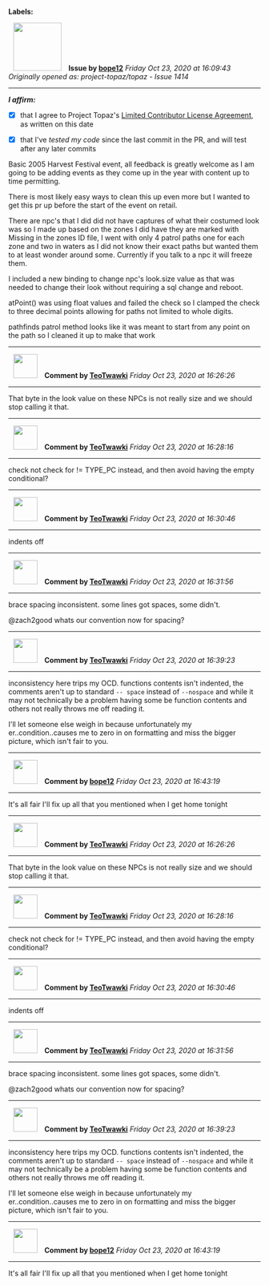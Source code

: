 **Labels:**



<a href="https://github.com/bope12"><img src="https://avatars0.githubusercontent.com/u/2702250?v=4" width="96" height="96" hspace="10"></img></a> **Issue by [bope12](https://github.com/bope12)**
_Friday Oct 23, 2020 at 16:09:43_
_Originally opened as: project-topaz/topaz - Issue 1414_

----

<!-- place 'x' mark between square [] brackets to affirm: -->
**_I affirm:_**
- [x] that I agree to Project Topaz's [Limited Contributor License Agreement](http://project-topaz.com/blob/release/CONTRIBUTOR_AGREEMENT.md), as written on this date
- [x] that I've _tested my code_ since the last commit in the PR, and will test after any later commits

Basic 2005 Harvest Festival event, all feedback is greatly welcome as I am going to be adding events as they come up in the year with content up to time permitting.
There is most likely easy ways to clean this up even more but I wanted to get this pr up before the start of the event on retail.
There are npc's that I did did not have captures of what their costumed look was so I made up based on the zones I did have they are marked with Missing in the zones ID file, I went with only 4 patrol paths one for each zone and two in waters as I did not know their exact paths but wanted them to at least wonder around some. Currently if you talk to a npc it will freeze them.
I included a new binding to change npc's look.size value as that was needed to change their look without requiring a sql change and reboot.
atPoint() was using float values and failed the check so I clamped the check to three decimal points allowing for paths not limited to whole digits.
pathfinds patrol method looks like it was meant to start from any point on the path so I cleaned it up to make that work


----
<a href="https://github.com/TeoTwawki"><img src="https://avatars0.githubusercontent.com/u/6871475?v=4" width="48" height="48" hspace="10"></img></a> **Comment by [TeoTwawki](https://github.com/TeoTwawki)**
_Friday Oct 23, 2020 at 16:26:26_

----

That byte in the look value on these NPCs is not really size and we should stop calling it that.


----
<a href="https://github.com/TeoTwawki"><img src="https://avatars0.githubusercontent.com/u/6871475?v=4" width="48" height="48" hspace="10"></img></a> **Comment by [TeoTwawki](https://github.com/TeoTwawki)**
_Friday Oct 23, 2020 at 16:28:16_

----

check not check for != TYPE_PC instead, and then avoid having the empty conditional?


----
<a href="https://github.com/TeoTwawki"><img src="https://avatars0.githubusercontent.com/u/6871475?v=4" width="48" height="48" hspace="10"></img></a> **Comment by [TeoTwawki](https://github.com/TeoTwawki)**
_Friday Oct 23, 2020 at 16:30:46_

----

indents off


----
<a href="https://github.com/TeoTwawki"><img src="https://avatars0.githubusercontent.com/u/6871475?v=4" width="48" height="48" hspace="10"></img></a> **Comment by [TeoTwawki](https://github.com/TeoTwawki)**
_Friday Oct 23, 2020 at 16:31:56_

----

brace spacing inconsistent. some lines got spaces, some didn't.
@zach2good whats our convention now for spacing?


----
<a href="https://github.com/TeoTwawki"><img src="https://avatars0.githubusercontent.com/u/6871475?v=4" width="48" height="48" hspace="10"></img></a> **Comment by [TeoTwawki](https://github.com/TeoTwawki)**
_Friday Oct 23, 2020 at 16:39:23_

----

inconsistency here trips my OCD. functions contents isn't indented, the comments aren't up to standard `-- space` instead of `--nospace` and while it may not technically be a problem having some be function contents and others not really throws me off reading it.

I'll let someone else weigh in because unfortunately my er..condition..causes me to zero in on formatting and miss the bigger picture, which isn't fair to you.


----
<a href="https://github.com/bope12"><img src="https://avatars0.githubusercontent.com/u/2702250?v=4" width="48" height="48" hspace="10"></img></a> **Comment by [bope12](https://github.com/bope12)**
_Friday Oct 23, 2020 at 16:43:19_

----

It's all fair I'll fix up all that you mentioned when I get home tonight


----
<a href="https://github.com/TeoTwawki"><img src="https://avatars0.githubusercontent.com/u/6871475?v=4" width="48" height="48" hspace="10"></img></a> **Comment by [TeoTwawki](https://github.com/TeoTwawki)**
_Friday Oct 23, 2020 at 16:26:26_

----

That byte in the look value on these NPCs is not really size and we should stop calling it that.


----
<a href="https://github.com/TeoTwawki"><img src="https://avatars0.githubusercontent.com/u/6871475?v=4" width="48" height="48" hspace="10"></img></a> **Comment by [TeoTwawki](https://github.com/TeoTwawki)**
_Friday Oct 23, 2020 at 16:28:16_

----

check not check for != TYPE_PC instead, and then avoid having the empty conditional?


----
<a href="https://github.com/TeoTwawki"><img src="https://avatars0.githubusercontent.com/u/6871475?v=4" width="48" height="48" hspace="10"></img></a> **Comment by [TeoTwawki](https://github.com/TeoTwawki)**
_Friday Oct 23, 2020 at 16:30:46_

----

indents off


----
<a href="https://github.com/TeoTwawki"><img src="https://avatars0.githubusercontent.com/u/6871475?v=4" width="48" height="48" hspace="10"></img></a> **Comment by [TeoTwawki](https://github.com/TeoTwawki)**
_Friday Oct 23, 2020 at 16:31:56_

----

brace spacing inconsistent. some lines got spaces, some didn't.
@zach2good whats our convention now for spacing?


----
<a href="https://github.com/TeoTwawki"><img src="https://avatars0.githubusercontent.com/u/6871475?v=4" width="48" height="48" hspace="10"></img></a> **Comment by [TeoTwawki](https://github.com/TeoTwawki)**
_Friday Oct 23, 2020 at 16:39:23_

----

inconsistency here trips my OCD. functions contents isn't indented, the comments aren't up to standard `-- space` instead of `--nospace` and while it may not technically be a problem having some be function contents and others not really throws me off reading it.

I'll let someone else weigh in because unfortunately my er..condition..causes me to zero in on formatting and miss the bigger picture, which isn't fair to you.


----
<a href="https://github.com/bope12"><img src="https://avatars0.githubusercontent.com/u/2702250?v=4" width="48" height="48" hspace="10"></img></a> **Comment by [bope12](https://github.com/bope12)**
_Friday Oct 23, 2020 at 16:43:19_

----

It's all fair I'll fix up all that you mentioned when I get home tonight
